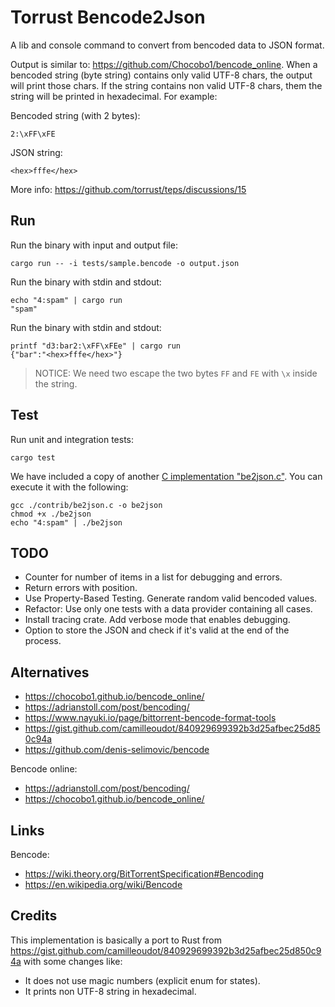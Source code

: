 # Torrust Bencode2Json

A lib and console command to convert from bencoded data to JSON format.

Output is similar to: <https://github.com/Chocobo1/bencode_online>. When a bencoded string (byte string) contains only valid UTF-8 chars, the output will print those chars. If the string contains non valid UTF-8 chars, them the string will be printed in hexadecimal. For example:

Bencoded string (with 2 bytes):

```text
2:\xFF\xFE
```

JSON string:

```text
<hex>fffe</hex>
```

More info: <https://github.com/torrust/teps/discussions/15>

## Run

Run the binary with input and output file:

```console
cargo run -- -i tests/sample.bencode -o output.json
```

Run the binary with stdin and stdout:

```console
echo "4:spam" | cargo run
"spam"
```

Run the binary with stdin and stdout:

```console
printf "d3:bar2:\xFF\xFEe" | cargo run
{"bar":"<hex>fffe</hex>"}
```

> NOTICE: We need two escape the two bytes `FF` and `FE` with `\x` inside the string.

## Test

Run unit and integration tests:

```console
cargo test
```

We have included a copy of another [C implementation "be2json.c"](./contrib/be2json.c). You can execute it with the following:

```console
gcc ./contrib/be2json.c -o be2json
chmod +x ./be2json
echo "4:spam" | ./be2json
```

## TODO

- Counter for number of items in a list for debugging and errors.
- Return errors with position.
- Use Property-Based Testing. Generate random valid bencoded values.
- Refactor: Use only one tests with a data provider containing all cases.
- Install tracing crate. Add verbose mode that enables debugging.
- Option to  store the JSON and check if it's valid at the end of the process.

## Alternatives

- <https://chocobo1.github.io/bencode_online/>
- <https://adrianstoll.com/post/bencoding/>
- <https://www.nayuki.io/page/bittorrent-bencode-format-tools>
- <https://gist.github.com/camilleoudot/840929699392b3d25afbec25d850c94a>
- <https://github.com/denis-selimovic/bencode>

Bencode online:

- <https://adrianstoll.com/post/bencoding/>
- <https://chocobo1.github.io/bencode_online/>

## Links

Bencode:

- <https://wiki.theory.org/BitTorrentSpecification#Bencoding>
- <https://en.wikipedia.org/wiki/Bencode>

## Credits

This implementation is basically a port to Rust from <https://gist.github.com/camilleoudot/840929699392b3d25afbec25d850c94a> with some changes like:

- It does not use magic numbers (explicit enum for states).
- It prints non UTF-8 string in hexadecimal.
